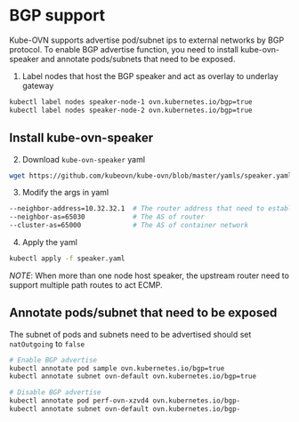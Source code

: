 # BGP support

Kube-OVN supports advertise pod/subnet ips to external networks by BGP protocol.
To enable BGP advertise function, you need to install kube-ovn-speaker and annotate pods/subnets that need to be exposed.


1. Label nodes that host the BGP speaker and act as overlay to underlay gateway
```bash
kubectl label nodes speaker-node-1 ovn.kubernetes.io/bgp=true
kubectl label nodes speaker-node-2 ovn.kubernetes.io/bgp=true
```

## Install kube-ovn-speaker

2. Download `kube-ovn-speaker` yaml

```bash
wget https://github.com/kubeovn/kube-ovn/blob/master/yamls/speaker.yaml
```

3. Modify the args in yaml

```bash
--neighbor-address=10.32.32.1  # The router address that need to establish bgp peers
--neighbor-as=65030            # The AS of router
--cluster-as=65000             # The AS of container network
```

4. Apply the yaml

```bash
kubectl apply -f speaker.yaml
```


*NOTE*: When more than one node host speaker, the upstream router need to support multiple path routes to act ECMP.

## Annotate pods/subnet that need to be exposed

The subnet of pods and subnets need to be advertised should set `natOutgoing` to `false`

```bash
# Enable BGP advertise
kubectl annotate pod sample ovn.kubernetes.io/bgp=true
kubectl annotate subnet ovn-default ovn.kubernetes.io/bgp=true

# Disable BGP advertise
kubectl annotate pod perf-ovn-xzvd4 ovn.kubernetes.io/bgp-
kubectl annotate subnet ovn-default ovn.kubernetes.io/bgp-
```

